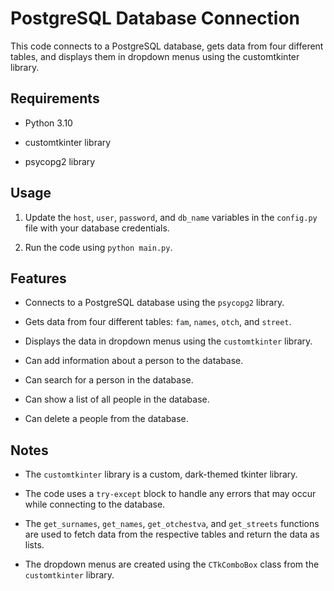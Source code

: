 
# PostgreSQL Database Connection

  

This code connects to a PostgreSQL database, gets data from four different tables, and displays them in dropdown menus using the customtkinter library.

  

## Requirements

- Python 3.10

- customtkinter library

- psycopg2 library

  

## Usage

1. Update the `host`, `user`, `password`, and `db_name` variables in the `config.py` file with your database credentials.

2. Run the code using `python main.py`.

  

## Features

- Connects to a PostgreSQL database using the `psycopg2` library.

- Gets data from four different tables: `fam`, `names`, `otch`, and `street`.

- Displays the data in dropdown menus using the `customtkinter` library.

- Can add information about a person to the database.

- Can search for a person in the database.

- Can show a list of all people in the database.

- Can delete a people from the database.

  

## Notes

- The `customtkinter` library is a custom, dark-themed tkinter library.

- The code uses a `try-except` block to handle any errors that may occur while connecting to the database.

- The `get_surnames`, `get_names`, `get_otchestva`, and `get_streets` functions are used to fetch data from the respective tables and return the data as lists.

- The dropdown menus are created using the `CTkComboBox` class from the `customtkinter` library.